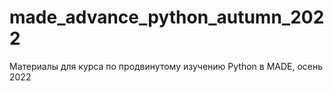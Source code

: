 # made_advance_python_autumn_2022
Материалы для курса по продвинутому изучению Python в MADE, осень 2022
